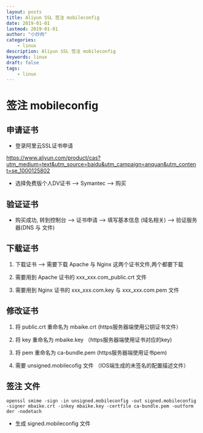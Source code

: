 ```yaml
---
layout: posts
title: Aliyun SSL 签注 mobileconfig
date: 2019-01-01
lastmod: 2019-01-01
author: "小炒肉"
categories: 
    - linux
description: Aliyun SSL 签注 mobileconfig
keywords: linux
draft: false
tags:
    - linux
---
```


# 签注 mobileconfig

## 申请证书

* 登录阿里云SSL证书申请


https://www.aliyun.com/product/cas?utm_medium=text&utm_source=baidu&utm_campaign=anquan&utm_content=se_1000125802


* 选择免费版个人DV证书 --> Symantec --> 购买


## 验证证书

* 购买成功, 转到控制台 --> 证书申请 --> 填写基本信息 (域名相关) --> 验证服务器(DNS 与 文件)

## 下载证书

1. 下载证书 --> 需要下载 Apache 与 Nginx 这两个证书文件,两个都要下载

2. 需要用到 Apache 证书的 xxx_xxx.com_public.crt 文件

3. 需要用到 Nginx 证书的 xxx_xxx.com.key 与 xxx_xxx.com.pem 文件

## 修改证书

1. 将 public.crt 重命名为 mbaike.crt   (https服务器端使用公钥证书文件） 

2. 将 key  重命名为 mbaike.key     （https服务器端使用证书对应的key)

3. 将 pem  重命名为 ca-bundle.pem    (https服务器端使用证书pem)

4. 需要 unsigned.mobilecofig 文件   （IOS端生成的未签名的配置描述文件）

## 签注 文件

```shell
openssl smime -sign -in unsigned.mobileconfig -out signed.mobileconfig -signer mbaike.crt -inkey mbaike.key -certfile ca-bundle.pem -outform der -nodetach
```

* 生成 signed.mobileconfig 文件

